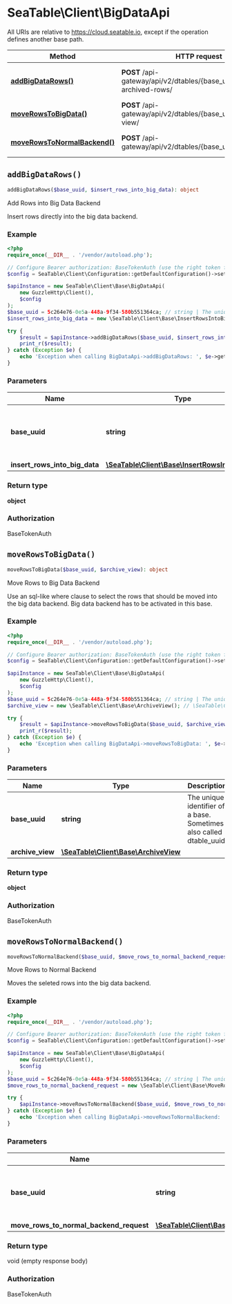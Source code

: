 # SeaTable\Client\BigDataApi

All URIs are relative to https://cloud.seatable.io, except if the operation defines another base path.

| Method | HTTP request | Description |
| ------------- | ------------- | ------------- |
| [**addBigDataRows()**](BigDataApi.md#addBigDataRows) | **POST** /api-gateway/api/v2/dtables/{base_uuid}/add-archived-rows/ | Add Rows into Big Data Backend |
| [**moveRowsToBigData()**](BigDataApi.md#moveRowsToBigData) | **POST** /api-gateway/api/v2/dtables/{base_uuid}/archive-view/ | Move Rows to Big Data Backend |
| [**moveRowsToNormalBackend()**](BigDataApi.md#moveRowsToNormalBackend) | **POST** /api-gateway/api/v2/dtables/{base_uuid}/unarchive/ | Move Rows to Normal Backend |


## `addBigDataRows()`

```php
addBigDataRows($base_uuid, $insert_rows_into_big_data): object
```

Add Rows into Big Data Backend

Insert rows directly into the big data backend.

### Example

```php
<?php
require_once(__DIR__ . '/vendor/autoload.php');

// Configure Bearer authorization: BaseTokenAuth (use the right token for your request)
$config = SeaTable\Client\Configuration::getDefaultConfiguration()->setAccessToken('YOUR_TOKEN');

$apiInstance = new SeaTable\Client\Base\BigDataApi(
    new GuzzleHttp\Client(),
    $config
);
$base_uuid = 5c264e76-0e5a-448a-9f34-580b551364ca; // string | The unique identifier of a base. Sometimes also called dtable_uuid.
$insert_rows_into_big_data = new \SeaTable\Client\Base\InsertRowsIntoBigData(); // \SeaTable\Client\Base\InsertRowsIntoBigData

try {
    $result = $apiInstance->addBigDataRows($base_uuid, $insert_rows_into_big_data);
    print_r($result);
} catch (Exception $e) {
    echo 'Exception when calling BigDataApi->addBigDataRows: ', $e->getMessage(), PHP_EOL;
}
```

### Parameters

| Name | Type | Description  | Notes |
| ------------- | ------------- | ------------- | ------------- |
| **base_uuid** | **string**| The unique identifier of a base. Sometimes also called dtable_uuid. | |
| **insert_rows_into_big_data** | [**\SeaTable\Client\Base\InsertRowsIntoBigData**](../Model/InsertRowsIntoBigData.md)|  | [optional] |

### Return type

**object**

### Authorization

BaseTokenAuth




## `moveRowsToBigData()`

```php
moveRowsToBigData($base_uuid, $archive_view): object
```

Move Rows to Big Data Backend

Use an sql-like where clause to select the rows that should be moved into the big data backend. Big data backend has to be activated in this base.

### Example

```php
<?php
require_once(__DIR__ . '/vendor/autoload.php');

// Configure Bearer authorization: BaseTokenAuth (use the right token for your request)
$config = SeaTable\Client\Configuration::getDefaultConfiguration()->setAccessToken('YOUR_TOKEN');

$apiInstance = new SeaTable\Client\Base\BigDataApi(
    new GuzzleHttp\Client(),
    $config
);
$base_uuid = 5c264e76-0e5a-448a-9f34-580b551364ca; // string | The unique identifier of a base. Sometimes also called dtable_uuid.
$archive_view = new \SeaTable\Client\Base\ArchiveView(); // \SeaTable\Client\Base\ArchiveView

try {
    $result = $apiInstance->moveRowsToBigData($base_uuid, $archive_view);
    print_r($result);
} catch (Exception $e) {
    echo 'Exception when calling BigDataApi->moveRowsToBigData: ', $e->getMessage(), PHP_EOL;
}
```

### Parameters

| Name | Type | Description  | Notes |
| ------------- | ------------- | ------------- | ------------- |
| **base_uuid** | **string**| The unique identifier of a base. Sometimes also called dtable_uuid. | |
| **archive_view** | [**\SeaTable\Client\Base\ArchiveView**](../Model/ArchiveView.md)|  | [optional] |

### Return type

**object**

### Authorization

BaseTokenAuth




## `moveRowsToNormalBackend()`

```php
moveRowsToNormalBackend($base_uuid, $move_rows_to_normal_backend_request)
```

Move Rows to Normal Backend

Moves the seleted rows into the big data backend.

### Example

```php
<?php
require_once(__DIR__ . '/vendor/autoload.php');

// Configure Bearer authorization: BaseTokenAuth (use the right token for your request)
$config = SeaTable\Client\Configuration::getDefaultConfiguration()->setAccessToken('YOUR_TOKEN');

$apiInstance = new SeaTable\Client\Base\BigDataApi(
    new GuzzleHttp\Client(),
    $config
);
$base_uuid = 5c264e76-0e5a-448a-9f34-580b551364ca; // string | The unique identifier of a base. Sometimes also called dtable_uuid.
$move_rows_to_normal_backend_request = new \SeaTable\Client\Base\MoveRowsToNormalBackendRequest(); // \SeaTable\Client\Base\MoveRowsToNormalBackendRequest

try {
    $apiInstance->moveRowsToNormalBackend($base_uuid, $move_rows_to_normal_backend_request);
} catch (Exception $e) {
    echo 'Exception when calling BigDataApi->moveRowsToNormalBackend: ', $e->getMessage(), PHP_EOL;
}
```

### Parameters

| Name | Type | Description  | Notes |
| ------------- | ------------- | ------------- | ------------- |
| **base_uuid** | **string**| The unique identifier of a base. Sometimes also called dtable_uuid. | |
| **move_rows_to_normal_backend_request** | [**\SeaTable\Client\Base\MoveRowsToNormalBackendRequest**](../Model/MoveRowsToNormalBackendRequest.md)|  | [optional] |

### Return type

void (empty response body)

### Authorization

BaseTokenAuth



